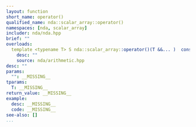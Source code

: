 ```yaml
---
layout: function
short_name: operator()
qualified_name: nda::scalar_array::operator()
namespaces: [nda, scalar_array]
includer: nda/nda.hpp
brief: ""
overloads:
  template <typename T> S nda::scalar_array::operator()(T &&... )  const:
    desc: ""
    source: nda/arithmetic.hpp
desc: ""
params:
  "": __MISSING__
tparams:
  T: __MISSING__
return_value: __MISSING__
example:
  desc: __MISSING__
  code: __MISSING__
see-also: []
...
```



